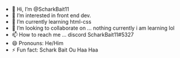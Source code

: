 - 👋 Hi, I’m @ScharkBait11
- 👀 I’m interested in front end dev.
- 🌱 I’m currently learning html-css
- 💞️ I’m looking to collaborate on ... nothing currently i am learning lol
- 📫 How to reach me ... discord ScharkBait11#5327
- 😄 Pronouns: He/Him
- ⚡ Fun fact: Schark Bait Ou Haa Haa

<!---
ScharkBait11/ScharkBait11 is a ✨ special ✨ repository because its `README.md` (this file) appears on your GitHub profile.
You can click the Preview link to take a look at your changes.
--->
